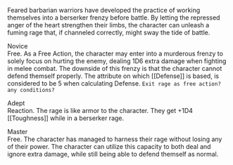 Feared barbarian warriors have developed the practice of working themselves into a berserker frenzy before battle. By letting the repressed anger of the heart strengthen their limbs, the character can unleash a fuming rage that, if channeled correctly, might sway the tide of battle.

Novice<br>Free. As a Free Action, the character may enter into a murderous frenzy to solely focus on hurting the enemy, dealing 1D6 extra damage when fighting in melee combat. The downside of this frenzy is that the character cannot defend themself properly. The attribute on which [[Defense]] is based, is considered to be 5 when calculating Defense. `Exit rage as free action? any conditions?`

Adept<br>Reaction. The rage is like armor to the character. They get +1D4 [[Toughness]] while in a berserker rage.

Master<br>Free. The character has managed to harness their rage without losing any of their power. The character can utilize this capacity to both deal and ignore extra damage, while still being able to defend themself as normal.